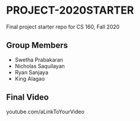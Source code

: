 # PROJECT-2020STARTER
Final project starter repo for CS 160, Fall 2020


## Group Members
- Swetha Prabakaran
- Nicholas Saquilayan
- Ryan Sanjaya
- King Alagao


## Final Video
youtube.com/aLinkToYourVideo
